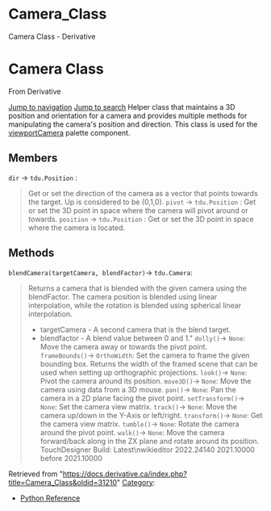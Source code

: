 

# Camera_Class

Camera Class - Derivative




# Camera Class
From Derivative

[Jump to navigation](#mw-head)
[Jump to search](#searchInput)
Helper class that maintains a 3D position and orientation for a camera and provides multiple methods for manipulating the camera's position and direction. This class is used for the [viewportCamera](Palette_camera.html "Palette:camera") palette component.
  

## Members
`dir` → `tdu.Position` :
> Get or set the direction of the camera as a vector that points towards the target. Up is considered to be (0,1,0).
`pivot` → `tdu.Position` :
> Get or set the 3D point in space where the camera will pivot around or towards.
`position` → `tdu.Position` :
> Get or set the 3D point in space where the camera is located.
## Methods
`blendCamera(targetCamera, blendFactor)`→ `tdu.Camera`:
> Returns a camera that is blended with the given camera using the blendFactor. The camera position is blended using linear interpolation, while the rotation is blended using spherical linear interpolation.
> 
> * targetCamera - A second camera that is the blend target.
> * blendfactor - A blend value between 0 and 1."
`dolly()`→ `None`:
> Move the camera away or towards the pivot point.
`frameBounds()`→ `OrthoWidth`:
> Set the camera to frame the given bounding box. Returns the width of the framed scene that can be used when setting up orthographic projections.
`look()`→ `None`:
> Pivot the camera around its position.
`move3D()`→ `None`:
> Move the camera using data from a 3D mouse.
`pan()`→ `None`:
> Pan the camera in a 2D plane facing the pivot point.
`setTransform()`→ `None`:
> Set the camera view matrix.
`track()`→ `None`:
> Move the camera up/down in the Y-Axis or left/right.
`transform()`→ `None`:
> Get the camera view matrix.
`tumble()`→ `None`:
> Rotate the camera around the pivot point.
`walk()`→ `None`:
> Move the camera forward/back along in the ZX plane and rotate around its position.
TouchDesigner Build: 
Latest\nwikieditor
2022.24140
2021.10000
before 2021.10000

Retrieved from "<https://docs.derivative.ca/index.php?title=Camera_Class&oldid=31210>"
[Category](Special_Categories.html "Special:Categories"):
* [Python Reference](Category_Python_Reference.html "Category:Python Reference")